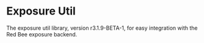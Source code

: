 # Exposure Util

The exposure util library, version r3.1.9-BETA-1, for easy integration with the Red Bee exposure backend.